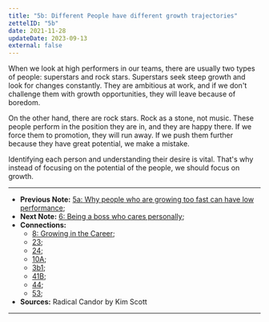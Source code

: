 ```yaml
---
title: "5b: Different People have different growth trajectories"
zettelID: "5b"
date: 2021-11-28
updateDate: 2023-09-13
external: false
---
```


When we look at high performers in our teams, there are usually two types of people: superstars and rock stars. Superstars seek steep growth and look for changes constantly. They are ambitious at work, and if we don't challenge them with growth opportunities, they will leave because of boredom.

On the other hand, there are rock stars. Rock as a stone, not music. These people perform in the position they are in, and they are happy there. If we force them to promotion, they will run away. If we push them further because they have great potential, we make a mistake.

Identifying each person and understanding their desire is vital. That's why instead of focusing on the potential of the people, we should focus on growth.

---

- **Previous Note:** [5a: Why people who are growing too fast can have low performance](/notes/5a/);
- **Next Note:** [6: Being a boss who cares personally](/notes/6);
- **Connections:**
  - [8: Growing in the Career](/notes/8/);
  - [23](/notes/23/);
  - [24](/notes/24/);
  - [10A](/notes/10a/);
  - [3b1](/notes/3b1);
  - [41B](/notes/41B);
  - [44](/notes/44/);
  - [53](/notes/53/);
- **Sources:** Radical Candor by Kim Scott

---
